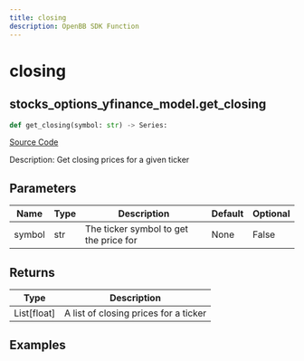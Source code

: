 ```yaml
---
title: closing
description: OpenBB SDK Function
---
```


# closing

## stocks_options_yfinance_model.get_closing

```python title='openbb_terminal/stocks/options/yfinance_model.py'
def get_closing(symbol: str) -> Series:
```
[Source Code](https://github.com/OpenBB-finance/OpenBBTerminal/tree/main/openbb_terminal/stocks/options/yfinance_model.py#L297)

Description: Get closing prices for a given ticker

## Parameters

| Name | Type | Description | Default | Optional |
| ---- | ---- | ----------- | ------- | -------- |
| symbol | str | The ticker symbol to get the price for | None | False |

## Returns

| Type | Description |
| ---- | ----------- |
| List[float] | A list of closing prices for a ticker |

## Examples


